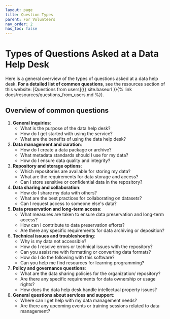 ```yaml
---
layout: page
title: Question Types
parent: For Volunteers
nav_order: 2
has_toc: false
---
```


# Types of Questions Asked at a Data Help Desk

Here is a general overview of the types of questions asked at a data help desk.
**For a detailed list of common questions**, see the resources section of this
website: [Questions from
users]({{ site.baseurl }}{% link docs/resources/questions_from_users.md %}).

## Overview of common questions

1. **General inquiries**:
    - What is the purpose of the data help desk?
    - How do I get started with using the service?
    - What are the benefits of using the data help desk?
1. **Data management and curation**:
    - How do I create a data package or archive?
    - What metadata standards should I use for my data?
    - How do I ensure data quality and integrity?
1. **Repository and storage options**:
    - Which repositories are available for storing my data?
    - What are the requirements for data storage and access?
    - Can I store sensitive or confidential data in the repository?
1. **Data sharing and collaboration**:
    - How do I share my data with others?
    - What are the best practices for collaborating on datasets?
    - Can I request access to someone else's data?
1. **Data preservation and long-term access**:
    - What measures are taken to ensure data preservation and long-term access?
    - How can I contribute to data preservation efforts?
    - Are there any specific requirements for data archiving or deposition?
1. **Technical issues and troubleshooting**:
    - Why is my data not accessible?
    - How do I resolve errors or technical issues with the repository?
    - Can you assist me with formatting or converting data formats?
    - How do I do the following with this software?
    - Can you help me find resources for learning programming?
1. **Policy and governance questions**:
    - What are the data sharing policies for the organization/ repository?
    - Are there any specific requirements for data ownership or usage rights?
    - How does the data help desk handle intellectual property issues?
1. **General questions about services and support**:
    - Where can I get help with my data management needs?
    - Are there any upcoming events or training sessions related to data
      management?
